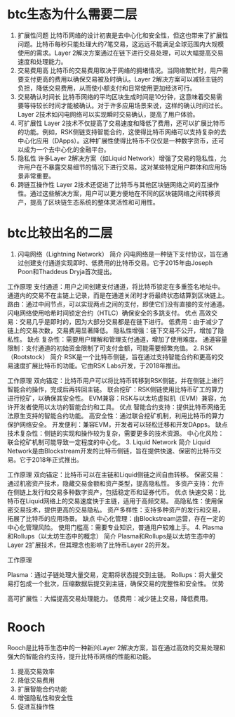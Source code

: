 # btc生态为什么需要二层
1. 扩展性问题
比特币网络的设计初衷是去中心化和安全性，但这也带来了扩展性问题。比特币每秒只能处理大约7笔交易，这远远不能满足全球范围内大规模使用的需求。Layer 2解决方案通过在链下进行交易处理，可以大幅提高交易速度和处理能力。
2. 交易费用高
比特币的交易费用取决于网络的拥堵情况。当网络繁忙时，用户需要支付更高的费用以确保交易被及时确认。Layer 2解决方案可以减轻主链的负担，降低交易费用，从而使小额支付和日常使用更加经济可行。
3. 交易确认时间长
比特币网络的平均区块生成时间是10分钟，这意味着交易需要等待较长时间才能被确认。对于许多应用场景来说，这样的确认时间过长。Layer 2技术如闪电网络可以实现瞬时交易确认，提高了用户体验。
4. 可扩展性
Layer 2技术不仅提高了交易速度和降低了费用，还可以扩展比特币的功能。例如，RSK侧链支持智能合约，这使得比特币网络可以支持复杂的去中心化应用（DApps）。这种扩展性使得比特币不仅仅是一种数字货币，还可以成为一个去中心化的金融平台。
5. 隐私性
许多Layer 2解决方案（如Liquid Network）增强了交易的隐私性，允许用户在不暴露交易细节的情况下进行交易。这对某些特定用户群体和应用场景非常重要。
6. 跨链互操作性
Layer 2技术还促进了比特币与其他区块链网络之间的互操作性。通过这些解决方案，用户可以更方便地在不同的区块链网络之间转移资产，提高了区块链生态系统的整体灵活性和可用性。

# btc比较出名的二层
1. 闪电网络（Lightning Network）
简介
闪电网络是一种链下支付协议，旨在通过创建支付通道实现即时、低费用的比特币交易。它于2015年由Joseph Poon和Thaddeus Dryja首次提出。

工作原理
支付通道：用户之间创建支付通道，将比特币锁定在多重签名地址中。通道内的交易不在主链上记录，而是在通道关闭时才将最终状态结算到区块链上。
路由：通过中间节点，可以实现两点之间的支付，即使它们没有直接的支付通道。闪电网络使用哈希时间锁定合约（HTLC）确保安全的多跳支付。
优点
高效交易：交易几乎是即时的，因为大部分交易都是在链下进行。
低费用：由于减少了链上的交易次数，交易费用显著降低。
隐私性增强：链下交易不公开，增加了隐私性。
缺点
复杂性：需要用户理解和管理支付通道，增加了使用难度。
通道容量限制：支付通道的初始资金限制了可支付金额，可能需要频繁充值。
2. RSK（Rootstock）
简介
RSK是一个比特币侧链，旨在通过支持智能合约和更高的交易速度扩展比特币的功能。它由RSK Labs开发，于2018年推出。

工作原理
双向锚定：比特币用户可以将比特币转移到RSK侧链，并在侧链上进行智能合约操作，完成后再转回主链。
联合挖矿：RSK侧链使用比特币矿工的算力进行挖矿，以确保其安全性。
EVM兼容：RSK与以太坊虚拟机（EVM）兼容，允许开发者使用以太坊的智能合约和工具。
优点
智能合约支持：提供比特币网络无法原生支持的智能合约功能。
高安全性：通过联合挖矿机制，利用比特币的算力保护网络安全。
开发便利：兼容EVM，开发者可以轻松迁移和开发DApps。
缺点
技术复杂性：侧链的实现和操作较为复杂，需要更多的技术资源。
中心化风险：联合挖矿机制可能导致一定程度的中心化。
3. Liquid Network
简介
Liquid Network是由Blockstream开发的比特币侧链，旨在提供快速、保密的比特币交易。它于2018年正式推出。

工作原理
双向锚定：比特币可以在主链和Liquid侧链之间自由转移。
保密交易：通过机密资产技术，隐藏交易金额和资产类型，提高隐私性。
多资产支持：允许在侧链上发行和交易多种数字资产，包括稳定币和证券代币。
优点
快速交易：比特币在Liquid网络上的交易速度快于主链，适用于高频交易。
高隐私性：使用保密交易技术，提供更高的交易隐私。
资产多样性：支持多种资产的发行和交易，拓展了比特币的应用场景。
缺点
中心化管理：由Blockstream运营，存在一定的中心化管理风险。
使用门槛高：需要专业知识，普通用户较难上手。
4. Plasma和Rollups（以太坊生态中的概念）
简介
Plasma和Rollups是以太坊生态中的Layer 2扩展技术，但其理念也影响了比特币Layer 2的开发。

工作原理

Plasma：通过子链处理大量交易，定期将状态提交到主链。
Rollups：将大量交易打包成一个批次，压缩数据后提交到主链，确保交易的完整性和安全性。
优势

高可扩展性：大幅提高交易处理能力。
低费用：减少链上交易，降低费用。

# Rooch
Rooch是比特币生态中的一种新兴Layer 2解决方案，旨在通过高效的交易处理和强大的智能合约支持，提升比特币网络的性能和功能。
1. 提高交易效率
2. 降低交易费用
3. 扩展智能合约功能
4. 增强隐私性和安全性
5. 促进互操作性

